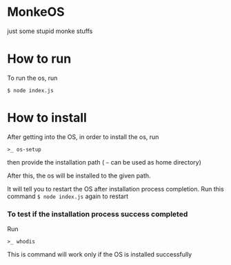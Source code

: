 # MonkeOS
just some stupid monke stuffs

# How to run
To run the os, run
```
$ node index.js
```

# How to install
After getting into the OS, in order to install the os, run
```
>_ os-setup
```
then provide the installation path ( `~` can be used as home directory)

After this, the os will be installed to the given path.

It will tell you to restart the OS after installation process completion. Run this command `$ node index.js` again to restart

### To test if the installation process success completed
Run
```
>_ whodis
```
This is command will work only if the OS is installed successfully
